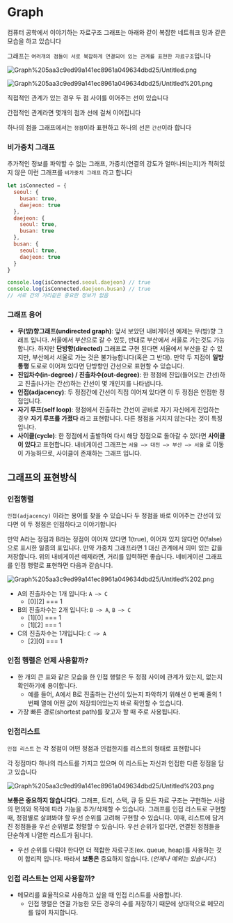 # Graph

컴퓨터 공학에서 이야기하는 자료구조 그래프는 아래와 같이 복잡한 네트워크 망과 같은 모습을 하고 있습니다

그래프는 `여러개의 점들이 서로 복잡하게 연결되어 있는 관계를 표현한 자료구조`입니다

![Graph%205aa3c9ed99a141ec8961a049634dbd25/Untitled.png](Graph%205aa3c9ed99a141ec8961a049634dbd25/Untitled.png)

![Graph%205aa3c9ed99a141ec8961a049634dbd25/Untitled%201.png](Graph%205aa3c9ed99a141ec8961a049634dbd25/Untitled%201.png)

직접적인 관계가 있는 경우 두 점 사이를 이어주는 선이 있습니다

간접적인 관계라면 몇개의 점과 선에 걸쳐 이어집니다

하나의 점을 그래프에서는 `정점`이라 표현하고 하나의 선은 `간선`이라 합니다

### 비가중치 그래프

추가적인 정보를 파악할 수 없는 그래프, 가중치(연결의 강도가 얼마나되는지)가 적혀있지 않은 이런 그래프를 `비가중치 그래프` 라고 합니다

```jsx
let isConnected = {
  seoul: {
    busan: true,
    daejeon: true
  },
  daejeon: {
    seoul: true,
    busan: true
  },
  busan: {
    seoul: true,
    daejeon: true
  }
}

console.log(isConnected.seoul.daejeon) // true
console.log(isConnected.daejeon.busan) // true
// 서로 간의 거리같은 중요한 정보가 없음
```

### 그래프 용어

- **무(방)향그래프(undirected graph)**: 앞서 보았던 내비게이션 예제는 무(방)향 그래프 입니다. 서울에서 부산으로 갈 수 있듯, 반대로 부산에서 서울로 가는것도 가능합니다. 하지만 **단방향(directed)** 그래프로 구현 된다면 서울에서 부산을 갈 수 있지만, 부산에서 서울로 가는 것은 불가능합니다(혹은 그 반대). 만약 두 지점이 **일방통행** 도로로 이어져 있다면 단방향인 간선으로 표현할 수 있습니다.
- **진입차수(in-degree) / 진출차수(out-degree)**: 한 정점에 진입(들어오는 간선)하고 진출(나가는 간선)하는 간선이 몇 개인지를 나타냅니다.
- **인접(adjacency)**: 두 정점간에 간선이 직접 이어져 있다면 이 두 정점은 인접한 정점입니다.
- **자기 루프(self loop)**: 정점에서 진출하는 간선이 곧바로 자기 자신에게 진입하는 경우 **자기 루프를 가졌다** 라고 표현합니다. 다른 정점을 거치지 않는다는 것이 특징입니다.
- **사이클(cycle)**: 한 정점에서 출발하여 다시 해당 정점으로 돌아갈 수 있다면 **사이클이 있다**고 표현합니다. 내비게이션 그래프는 `서울 —> 대전 —> 부산 —> 서울` 로 이동이 가능하므로, 사이클이 존재하는 그래프 입니다.

## 그래프의 표현방식

### 인접행렬

`인접(adjacency)` 이라는 용어를 찾을 수 있습니다 두 정점을 바로 이어주는 간선이 있다면 이 두 정점은 인접하다고 이야기합니다

만약 A라는 정점과 B라는 정점이 이어져 있다면 1(true), 이어져 있지 않다면 0(false)으로 표시한 일종의 표입니다. 만약 가중치 그래프라면 1 대신 관계에서 의미 있는 값을 저장합니다. 위의 내비게이션 예제라면, 거리를 입력하면 좋습니다. 네비게이션 그래프를 인접 행렬로 표현하면 다음과 같습니다.

![Graph%205aa3c9ed99a141ec8961a049634dbd25/Untitled%202.png](Graph%205aa3c9ed99a141ec8961a049634dbd25/Untitled%202.png)

- A의 진출차수는 1개 입니다: `A —> C`
    - [0][2] === 1
- B의 진출차수는 2개 입니다: `B —> A`, `B —> C`
    - [1][0] === 1
    - [1][2] === 1
- C의 진출차수는 1개입니다: `C —> A`
    - [2][0] === 1

### **인접 행렬은 언제 사용할까?**

- 한 개의 큰 표와 같은 모습을 한 인접 행렬은 두 정점 사이에 관계가 있는지, 없는지 확인하기에 용이합니다.
    - 예를 들어, A에서 B로 진출하는 간선이 있는지 파악하기 위해선 0 번째 줄의 1 번째 열에 어떤 값이 저장되어있는지 바로 확인할 수 있습니다.
- 가장 빠른 경로(shortest path)를 찾고자 할 때 주로 사용됩니다.

### 인접리스트

`인접 리스트` 는 각 정점이 어떤 정점과 인접한지를 리스트의 형태로 표현합니다

각 정점마다 하나의 리스트를 가지고 있으며 이 리스트는 자신과 인접한 다른 정점을 담고 있습니다

![Graph%205aa3c9ed99a141ec8961a049634dbd25/Untitled%203.png](Graph%205aa3c9ed99a141ec8961a049634dbd25/Untitled%203.png)

**보통은 중요하지 않습니다다.** 그래프, 트리, 스택, 큐 등 모든 자료 구조는 구현하는 사람의 편의와 목적에 따라 기능을 추가/삭제할 수 있습니다. 그래프를 인접 리스트로 구현할 때, 정점별로 살펴봐야 할 우선 순위를 고려해 구현할 수 있습니다. 이때, 리스트에 담겨진 정점들을 우선 순위별로 정렬할 수 있습니다. 우선 순위가 없다면, 연결된 정점들을 단순하게 나열한 리스트가 됩니다.

- 우선 순위를 다뤄야 한다면 더 적합한 자료구조(ex. queue, heap)를 사용하는 것이 합리적 입니다. 따라서 **보통은** 중요하지 않습니다. (*언제나 예외는 있습니다.*)

### **인접 리스트는 언제 사용할까?**

- 메모리를 효율적으로 사용하고 싶을 때 인접 리스트를 사용합니다.
    - 인접 행렬은 연결 가능한 모든 경우의 수를 저장하기 때문에 상대적으로 메모리를 많이 차지합니다.